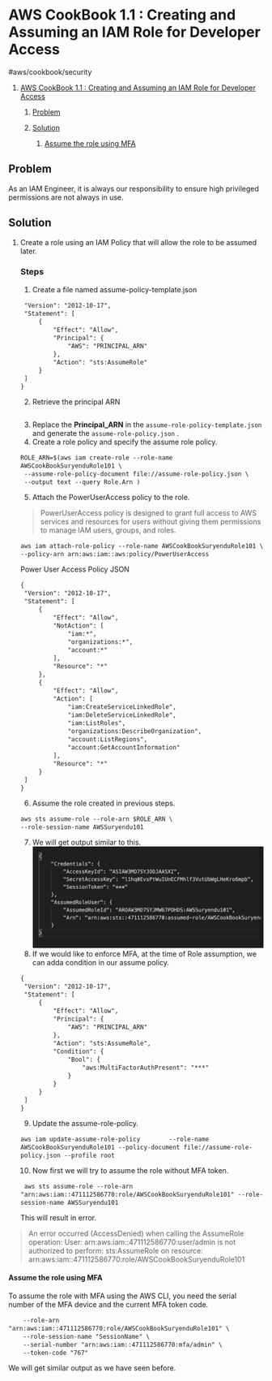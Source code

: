 # AWS CookBook 1.1 : Creating and Assuming an IAM Role for  Developer Access
 #aws/cookbook/security 
1. [AWS CookBook 1.1 : Creating and Assuming an IAM Role for  Developer Access](bear://x-callback-url/open-note?id=41977B81-1CAE-4543-A68E-6B9AAB073738&header=AWS%20CookBook%201.1%20:%20Creating%20and%20Assuming%20an%20IAM%20Role%20for%20%20Developer%20Access)
   1. [Problem](#problem)
   2. [Solution](#solution)
      
      1. [Assume the role using MFA](#assume-the-role-using-mfa)
## Problem
As an IAM Engineer, it is always our responsibility to ensure high privileged permissions are not always in use.

## Solution
1. Create a role using an IAM Policy that will allow the role to be assumed later.

   ### Steps
   1. Create a file named assume-policy-template.json
   ```{
    "Version": "2012-10-17",
    "Statement": [
        {
            "Effect": "Allow",
            "Principal": { 
                "AWS": "PRINCIPAL_ARN"
            },
            "Action": "sts:AssumeRole"
        }
    ]
   }
   ```
   2. Retrieve the principal ARN
   ```PRINCIPAL_ARN=$(aws sts get-caller-identity --query Arn --output text)
   ```
   3. Replace the **Principal_ARN** in the `assume-role-policy-template.json` and generate the `assume-role-policy.json` .
   4. Create a role policy and specify the assume role policy.
   ```
   ROLE_ARN=$(aws iam create-role --role-name AWSCookBookSuryenduRole101 \
    --assume-role-policy-document file://assume-role-policy.json \ 
    --output text --query Role.Arn )
   ```
   5. Attach the PowerUserAccess policy to the role.
   > PowerUserAccess policy  is designed to grant full access to AWS services and resources for users without giving them permissions to manage IAM users, groups, and roles.
   ```
   aws iam attach-role-policy --role-name AWSCookBookSuryenduRole101 \ 
   --policy-arn arn:aws:iam::aws:policy/PowerUserAccess
   ```
   Power User Access Policy JSON
   ```
   {
    "Version": "2012-10-17",
    "Statement": [
        {
            "Effect": "Allow",
            "NotAction": [
                "iam:*",
                "organizations:*",
                "account:*"
            ],
            "Resource": "*"
        },
        {
            "Effect": "Allow",
            "Action": [
                "iam:CreateServiceLinkedRole",
                "iam:DeleteServiceLinkedRole",
                "iam:ListRoles",
                "organizations:DescribeOrganization",
                "account:ListRegions",
                "account:GetAccountInformation"
            ],
            "Resource": "*"
        }
    ]
   }
   ```
   6. Assume the role created in previous steps.
   
   ```
   aws sts assume-role --role-arn $ROLE_ARN \ 
   --role-session-name AWSSuryendu101
   ```
   7. We will get output similar to this.
   ![](image.png)
   8. If we would like to enforce MFA, at the time of Role assumption, we can adda condition in our assume policy.
   ```
   {
    "Version": "2012-10-17",
    "Statement": [
        {
            "Effect": "Allow",
            "Principal": { 
                "AWS": "PRINCIPAL_ARN"
            },
            "Action": "sts:AssumeRole",
            "Condition": {
                "Bool": {
                    "aws:MultiFactorAuthPresent": "***"
                }
            }
        }
    ]
   }
   ```
   9. Update the assume-role-policy.
   ```
   aws iam update-assume-role-policy        --role-name AWSCookBookSuryenduRole101 --policy-document file://assume-role-policy.json --profile root                          
   ```
   10. Now first we will try to assume the role without MFA token.
   ```
    aws sts assume-role --role-arn "arn:aws:iam::471112586770:role/AWSCookBookSuryenduRole101" --role-session-name AWSSuryendu101
   ```

   This will result in error.
> 	An error occurred (AccessDenied) when calling the AssumeRole operation: User: arn:aws:iam::471112586770:user/admin is not authorized to perform: sts:AssumeRole on resource: arn:aws:iam::471112586770:role/AWSCookBookSuryenduRole101

#### Assume the role using MFA
To assume the role with MFA using the AWS CLI, you need the serial number of the MFA device and the current MFA token code.

```aws sts assume-role \
    --role-arn "arn:aws:iam::471112586770:role/AWSCookBookSuryenduRole101" \
    --role-session-name "SessionName" \
    --serial-number "arn:aws:iam::471112586770:mfa/admin" \
    --token-code "767"

```

We will get similar output as we have seen before.
